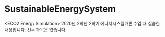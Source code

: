 # SustainableEnergySystem
&lt;ECO2 Energy Simulation> 2020년 2학년 2학기 에너지시스템개론 수업 때 실습한 내용입니다. 선수 과목은 없습니다.
